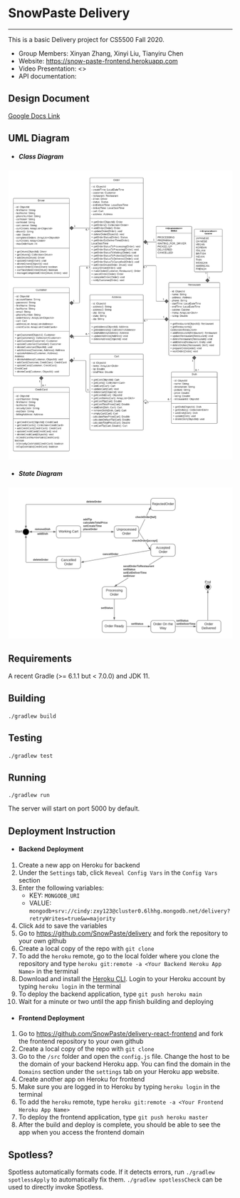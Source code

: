 # SnowPaste Delivery
---
This is a basic Delivery project for CS5500 Fall 2020.
* Group Members: Xinyan Zhang, Xinyi Liu, Tianyiru Chen
* Website: https://snow-paste-frontend.herokuapp.com
* Video Presentation: <>
* API documentation: 

## Design Document
[Google Docs Link](https://docs.google.com/document/d/1jgMuL628ks2XB1XmzFtcONzXRl6IS-U3eA_Ug2Pe9XQ/edit?usp=sharing)

## UML Diagram
* ##### Class Diagram
![Class Diagram](./asset/class_diagram.png)

* ##### State Diagram
![State Diagram](./asset/state_diagram.png)

## Requirements

A recent Gradle (>= 6.1.1 but < 7.0.0) and JDK 11.

## Building

`./gradlew build`

## Testing

`./gradlew test`

## Running

`./gradlew run`

The server will start on port 5000 by default.

## Deployment Instruction

* #### Backend Deployment
1. Create a new app on Heroku for backend
2. Under the `Settings` tab, click `Reveal Config Vars` in the `Config Vars` section
3. Enter the following variables:
    * KEY: `MONGODB_URI`
    * VALUE: `mongodb+srv://cindy:zxy123@cluster0.6lhhg.mongodb.net/delivery?retryWrites=true&w=majority`
4. Click `Add` to save the variables
5. Go to https://github.com/SnowPaste/delivery and fork the repository to your own github 
6. Create a local copy of the repo with `git clone`
7. To add the `heroku` remote, go to the local folder where you clone the repository and type `heroku git:remote -a <Your Backend Heroku App Name>` in the terminal
8. Download and install the [Heroku CLI](https://devcenter.heroku.com/articles/heroku-cli). Login to your Heroku account by typing `heroku login` in the terminal
9. To deploy the backend application, type `git push heroku main`
10. Wait for a minute or two until the app finish building and deploying

* #### Frontend Deployment
1. Go to https://github.com/SnowPaste/delivery-react-frontend and fork the frontend repository to your own github
2. Create a local copy of the repo with `git clone`
3. Go to the `/src` folder and open the `config.js` file. Change the host to be the domain of your backend Heroku app. You can find the domain in the `Domains` section under the `settings` tab on your Heroku app website.
5. Create another app on Heroku for frontend
6. Make sure you are logged in to Heroku by typing `heroku login` in the terminal
7. To add the `heroku` remote, type `heroku git:remote -a <Your Frontend Heroku App Name>`
8. To deploy the frontend application, type `git push heroku master`
9. After the build and deploy is complete, you should be able to see the app when you access the frontend domain


## Spotless?

Spotless automatically formats code. If it detects errors, run `./gradlew spotlessApply`
to automatically fix them. `./gradlew spotlessCheck` can be used to directly invoke
Spotless.
